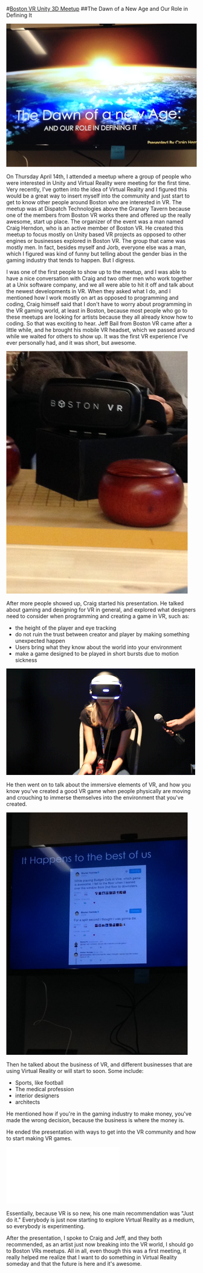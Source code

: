 #[Boston VR Unity 3D Meetup](http://bostonvr.org)
##The Dawn of a New Age and Our Role in Defining It

![first slide](IMG_4511.JPG)

On Thursday April 14th, I attended a meetup where a group of people who were interested in Unity and Virtual Reality were meeting for the first time. Very recently, I've gotten into the idea of Virtual Reality and I figured this would be a great way to insert myself into the community and just start to get to know other people around Boston who are interested in VR.
The meetup was at Dispatch Technologies above the Granary Tavern because one of the members from Boston VR works there and offered up the really awesome, start up place. The organizer of the event was a man named Craig Herndon, who is an active member of Boston VR. He created this meetup to focus mostly on Unity based VR projects as opposed to other engines or businesses explored in Boston VR.
The group that came was mostly men. In fact, besides myself and Jorb, everyone else was a man, which I figured was kind of funny but telling about the gender bias in the gaming industry that tends to happen. But I digress.

I was one of the first people to show up to the meetup, and I was able to have a nice conversation with Craig and two other men who work together at a Unix software company, and we all were able to hit it off and talk about the newest developments in VR. When they asked what I do, and I mentioned how I work mostly on art as opposed to programming and coding, Craig himself said that I don't have to worry about programming in the VR gaming world, at least in Boston, because most people who go to these meetups are looking for artists because they all already know how to coding. So that was exciting to hear.
Jeff Bail from Boston VR came after a little while, and he brought his mobile VR headset, which we passed around while we waited for others to show up. It was the first VR experience I've ever personally had, and it was short, but awesome.

![Boston VR headset](IMG_4512.JPG)

After more people showed up, Craig started his presentation. He talked about gaming and designing for VR in general, and explored what designers need to consider when programming and creating a game in VR, such as:

*	the height of the player and eye tracking
*	do not ruin the trust between creator and player by making something unexpected happen
*	Users bring what they know about the world into your environment
*	make a game designed to be played in short bursts due to motion sickness

![Horror VR Experience](Horror_VR_Experience.gif)

He then went on to talk about the immersive elements of VR, and how you know you've created a good VR game when people physically are moving and crouching to immerse themselves into the environment that you've created.

![Shuhei Yoshida Tweet](IMG_4514.JPG)

Then he talked about the business of VR, and different businesses that are using Virtual Reality or will start to soon. Some include:

*	Sports, like football
*	The medical profession
*	interior designers
*	architects

He mentioned how if you're in the gaming industry to make money, you've made the wrong decision, because the business is where the money is.

He ended the presentation with ways to get into the VR community and how to start making VR games.

![last slide](IMG_4515.IMG)

Essentially, because VR is so new, his one main recommendation was "Just do it." Everybody is just now starting to explore Virtual Reality as a medium, so everybody is experimenting.

After the presentation, I spoke to Craig and Jeff, and they both recommended, as an artist just now breaking into the VR world, I should go to Boston VRs meetups. All in all, even though this was a first meeting, it really helped me realize that I want to do something in Virtual Reality someday and that the future is here and it's awesome.